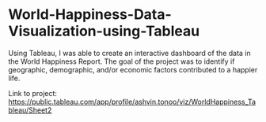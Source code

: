 # World-Happiness-Data-Visualization-using-Tableau
Using Tableau, I was able to create an interactive dashboard of the data in the World Happiness Report. The goal of the project was to identify if geographic, demographic, and/or economic factors contributed to a happier life.

Link to project: https://public.tableau.com/app/profile/ashvin.tonoo/viz/WorldHappiness_Tableau/Sheet2
